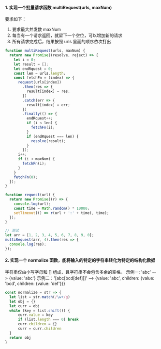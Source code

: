 #### 1. 实现一个批量请求函数 multiRequest(urls, maxNum)

要求如下：

1. 要求最大并发数 maxNum
2. 每当有一个请求返回，就留下一个空位，可以增加新的请求
3. 所有请求完成后，结果按照 urls 里面的顺序依次打出

```javascript
function multiRequest(urls, maxNum) {
  return new Promise((resolve, reject) => {
    let i = 0;
    let result = [];
    let endRquest = 0;
    const len = urls.length;
    const fetchFn = (index) => {
      request(urls[index])
        .then(res => {
          result[index] = res;
        })
        .catch(err => {
          result[index] = err;
        })
        .finally(() => {
          endRquest++;
          if (i < len) {
            fetchFn(i);
          }
          if (endRquest === len) {
            resolve(result);
          }
        });
      i++;
      if (i < maxNum) {
        fetchFn(i);
      }
    }
    fetchFn(0);
  });
}

function request(url) {
  return new Promise((r) => {
    console.log(url);
    const time = Math.random() * 10000;
    setTimeout(() => r(url + ':' + time), time);
  });
}

// 测试
let arr = [1, 2, 3, 4, 5, 6, 7, 8, 9, 0];
multiRequest(arr, 4).then(res => {
  console.log(res);
});
```

#### 2. 实现一个 normalize 函数，能将输入的特定的字符串转化为特定的结构化数据

字符串仅由小写字母和 [] 组成，且字符串不会包含多余的空格。
示例一: 'abc' --> {value: 'abc'}
示例二：'[abc[bcd[def]]]' --> {value: 'abc', children: {value: 'bcd', children: {value: 'def'}}}

```javascript
const normalize = str => {
  let list = str.match(/\w+/g)
  let obj = {}
  let curr = obj
  while (key = list.shift()) {
      curr.value = key
      if (list.length === 0) break
      curr.children = {}
      curr = curr.children
  }
  return obj
}
```